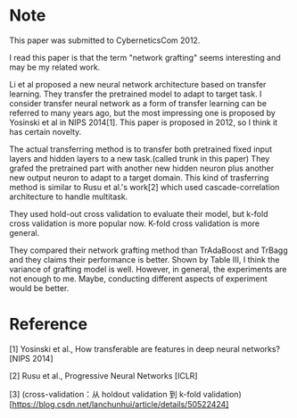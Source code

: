 # Note

This paper was submitted to CyberneticsCom 2012.

I read this paper is that the term "network grafting" seems interesting and may be my related work.

Li et al proposed a new neural network architecture based on transfer learning. They transfer the pretrained model to adapt to target task. I consider transfer neural network as a form of transfer learning can be referred to many years ago, but the most impressing one is proposed by Yosinski et al in NIPS 2014[1]. This paper is proposed in 2012, so I think it has certain novelty.

The actual transferring method is to transfer both pretrained fixed input layers and hidden layers to a new task.(called trunk in this paper) They grafed the pretrained part with another new hidden neuron plus another new output neuron to adapt to a target domain. This kind of trasferring method is similar to Rusu et al.'s work[2] which used cascade-correlation architecture to handle multitask.

They used hold-out cross validation to evaluate their model, but k-fold cross validation is more popular now. K-fold cross validation is more general.

They compared their network grafting method than TrAdaBoost and TrBagg and they claims their performance is better. Shown by Table III, I think the variance of grafting model is well. However, in general, the experiments are not enough to me. Maybe, conducting different aspects of experiment would be better.

# Reference
[1] Yosinski et al., How transferable are features in deep neural networks? [NIPS 2014]

[2] Rusu et al., Progressive Neural Networks [ICLR] 

[3] (cross-validation：从 holdout validation 到 k-fold validation)[https://blog.csdn.net/lanchunhui/article/details/50522424]